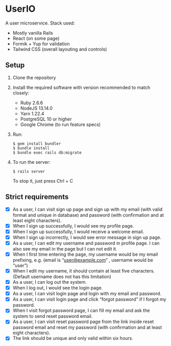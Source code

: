 # UserIO

A user microservice. Stack used:

- Mostly vanilla Rails
- React (on some page)
- Formik + Yup for validation
- Tailwind CSS (overall layouting and controls)

## Setup

1. Clone the repository
1. Install the required software with version recommended to match closely:
   - Ruby 2.6.6
   - NodeJS 13.14.0
   - Yarn 1.22.4
   - PostgreSQL 10 or higher
   - Google Chrome (to run feature specs)
1. Run:

   ```
   $ gem install bundler
   $ bundle install
   $ bundle exec rails db:migrate
   ```

1. To run the server:

   ```
   $ rails server
   ```

   To stop it, just press Ctrl + C

## Strict requirements

- [x] As a user, I can visit sign up page and sign up with my email (with valid format and unique in database) and password (with confirmation and at least eight characters).
- [x] When I sign up successfully, I would see my profile page.
- [x] When I sign up successfully, I would receive a welcome email.
- [x] When I sign up incorrectly, I would see error message in sign up page.
- [x] As a user, I can edit my username and password in profile page. I can also see my email in the page but I can not edit it.
- [x] When I first time entering the page, my username would be my email prefixing, e.g. (email is “user@example.com” , username would be “user”)
- [x] When I edit my username, it should contain at least five characters. (Default username does not has this limitation)
- [x] As a user, I can log out the system.
- [x] When I log out, I would see the login page.
- [x] As a user, I can visit login page and login with my email and password.
- [x] As a user, I can visit login page and click “forgot password” if I forgot my password.
- [x] When I visit forgot password page, I can fill my email and ask the system to send reset password email.
- [x] As a user, I can visit reset password page from the link inside reset password email and reset my password (with confirmation and at least eight characters).
- [x] The link should be unique and only valid within six hours.
